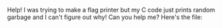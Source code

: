 Help! I was trying to make a flag printer but my C code just prints random garbage and I can't figure out why! Can you help me? Here's the file:
